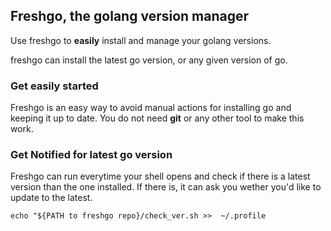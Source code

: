 ## Freshgo, the golang version manager

Use freshgo to **easily** install and manage your golang versions.

freshgo can install the latest go version, or any given version of go. 

### Get easily started

Freshgo is an easy way to avoid manual actions for installing go and keeping it up to date.
You do not need **git** or any other tool to make this work.

### Get **Notified** for latest go version

Freshgo can run everytime your shell opens and check if there is a latest version than the one installed. If there is, it can ask you wether you'd like to update to the latest.

```
echo "${PATH to freshgo repo}/check_ver.sh >>  ~/.profile
```
